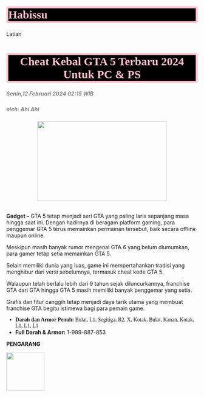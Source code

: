 # Habissu
Latian
<!DOCTYPE html>
<html>
  <head>
    <style>
      h1{
        font-family: Times New Roman;
        font-size: 30px;
        color: pink;
        border: solid 5px pink;
        border-radius:5px;
        background-color: black;
      }
      h5{
        color: gray;
      }
    </style>
    <title>
Cheat Kebal GTA 5 Terbaru 2024 Untuk PC & PS
    </title>
  </head>
  <body>
    <h1><strong><center>Cheat Kebal GTA 5 Terbaru 2024 Untuk PC & PS</center></strong></h1>
    <h5>Senin,12 Februari 2024 02:15 WIB</h5>
    <h5>oleh: Ahi Ahi</h5>
    <center><a href="https://www.xvideos.com/"><img src="https://i0.wp.com/img10.joyreactor.cc/pics/post/full/Holly-Peers-GTA-V-GTA-%D0%98%D0%B3%D1%80%D1%8B-4096915.png" width="340" height="210"></a></center> <br>
    <p><strong>Gadget –</strong> GTA 5 tetap menjadi seri GTA yang paling laris sepanjang masa hingga saat ini. Dengan hadirnya di beragam platform gaming, para penggemar GTA 5 terus memainkan permainan tersebut, baik secara offline maupun online.</p>
    <p>Meskipun masih banyak rumor mengenai GTA 6 yang belum diumumkan, para gamer tetap setia memainkan GTA 5.</p>
    <p>Selain memiliki dunia yang luas, game ini mempertahankan tradisi yang menghibur dari versi sebelumnya, termasuk cheat kode GTA 5.</p>
    <p>Walaupun telah berlalu lebih dari 9 tahun sejak diluncurkannya, franchise GTA dari GTA hingga GTA 5 masih memiliki banyak penggemar yang setia.</p>
    <p>Grafis dan fitur canggih tetap menjadi daya tarik utama yang membuat franchise GTA begitu istimewa bagi para pemain game.</p>
    <p>
      <ul>
        <li style="font-family: Times new Roman;"><strong>Darah dan Armor Penuh:</strong> Bulat, L1, Segitiga, R2, X, Kotak, Bulat, Kanan, Kotak, L1, L1, L1</li>
        <li style="font-family:;"><strong>Full Darah & Armor:</strong> 1-999-887-853</li>
      </ul>
    </p>
    <p style="font-family":"halvetica";><strong>PENGARANG</strong></p>
    <img src=https://pbs.twimg.com/profile_images/1757648152386215936/jluRA2d4.jpg width="100" height="100">
  </body>
</html>
